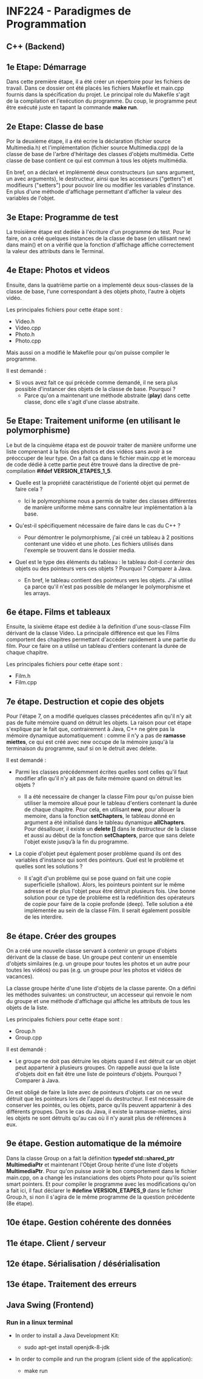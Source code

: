 # INF224 - Paradigmes de Programmation

## C++ (Backend)


## 1e Etape: Démarrage
Dans cette première étape, il a été créer un répertoire pour les fichiers de travail. Dans ce dossier ont été placés les fichiers Makefile et main.cpp fournis dans la spécification du projet. Le principal role du Makefile s'agit de la compilation et l'exécution du programme. Du coup, le programme peut être exécuté juste en tapant la commande **make run**.

## 2e Etape: Classe de base
Por la deuxième étape, il a été ecrire la déclaration (fichier source Multimedia.h) et l'implémentation (fichier source Multimedia.cpp) de la classe de base de l'arbre d'héritage des classes d'objets multimédia. Cette classe de base contient ce qui est commun à tous les objets multimédia.

En bref, on a déclaré et implémenté deux constructeurs (un sans argument, un avec arguments), le destructeur, ainsi que les accesseurs ("getters") et modifieurs ("setters") pour pouvoir lire ou modifier les variables d'instance. En plus d'une méthode d'affichage permettant d'afficher la valeur des variables de l'objet.

## 3e Etape: Programme de test
La troisième étape est dediée à l'écriture d'un programme de test. Pour le faire, on a créé quelques instances de la classe de base (en utilisant new) dans main() et on a vérifié que la fonction d'affichage affiche correctement la valeur des attributs dans le Terminal.

## 4e Etape: Photos et videos
Ensuite, dans la quatrième partie on a implementé deux sous-classes de la classe de base, l'une correspondant à des objets photo, l'autre à objets vidéo. 

Les principales fichiers pour cette étape sont :
- Video.h
- Video.cpp
- Photo.h
- Photo.cpp

Mais aussi on a modifié le Makefile pour qu'on puisse compiler le programme.

Il est demandé :

* Si vous avez fait ce qui précède comme demandé, il ne sera plus possible d'instancer des objets de la classe de base. Pourquoi ?
    - Parce qu'on a maintenant une méthode abstraite (**play**) dans cette classe, donc elle s'agit d'une classe abstraite.


## 5e Etape: Traitement uniforme (en utilisant le polymorphisme)

Le but de la cinquième étapa est de pouvoir traiter de manière uniforme une liste comprenant à la fois des photos et des vidéos sans avoir à se préoccuper de leur type. On a fait ça dans le fichier main.cpp et le morceau de code dédié à cette partie peut être trouvé dans la directive de pré-compilation **#ifdef VERSION_ETAPES_1_5**.

* Quelle est la propriété caractéristique de l'orienté objet qui permet de faire cela ?
    - Ici le polymorphisme nous a permis de traiter des classes différentes de manière uniforme même sans connaître leur implémentation à la base.

* Qu'est-il spécifiquement nécessaire de faire dans le cas du C++ ?
    - Pour démontrer le polymorphisme, j'ai créé un tableau à 2 positions contenant une vidéo et une photo. Les fichiers utilisés dans l'exemple se trouvent dans le dossier media.

* Quel est le type des éléments du tableau : le tableau doit-il contenir des objets ou des pointeurs vers ces objets ? Pourquoi ? Comparer à Java.
    - En bref, le tableau contient des pointeurs vers les objets. J'ai utilisé ça parce qu'il n'est pas possible de mélanger le polymorphisme et les arrays.

## 6e étape. Films et tableaux

Ensuite, la sixième étape est dediée à la definition d'une sous-classe Film dérivant de la classe Video. La principale différence est que les Films comportent des chapitres permettant d'accéder rapidement à une partie du film. Pour ce faire on a utilisé un tableau d'entiers contenant la durée de chaque chapitre.

Les principales fichiers pour cette étape sont :
- Film.h
- Film.cpp

## 7e étape. Destruction et copie des objets

Pour l'étape 7, on a modifié quelques classes précédentes afin qu'il n'y ait pas de fuite mémoire quand on détruit les objets. La raison pour cet étape s'explique par le fait que, contrairement à Java, C++ ne gère pas la mémoire dynamique automatiquement : comme il n'y a pas de **ramasse miettes**, ce qui est créé avec new occupe de la mémoire jusqu'à la terminaison du programme, sauf si on le detruit avec delete.

Il est demandé :

* Parmi les classes précédemment écrites quelles sont celles qu'il faut modifier afin qu'il n'y ait pas de fuite mémoire quand on détruit les objets ? 
    - Il a été necessaire de changer la classe Film pour qu'on puisse bien utiliser la memoire alloué pour le tableau d'entiers contenant la durée de chaque chapitre. Pour cela, en utilisant **new**, pour allouer la memoire, dans la fonction **setChapters**, le tableau donné en argument a été initialisé dans le tableau dynamique **allChapters**. Pour désallouer, il existe un **delete []** dans le destructeur de la classe et aussi au début de la fonction **setChapters**, parce que sans delete l'objet existe jusqu’à la fin du programme.

* La copie d'objet peut également poser problème quand ils ont des variables d'instance qui sont des pointeurs. Quel est le problème et quelles sont les solutions ?
    - Il s'agit d'un problème qui se pose quand on fait une copie superficielle (shallow). Alors, les pointeurs pointent sur le même adresse et de plus l'objet peux être détruit plusieurs fois. Une bonne solution pour ce type de problème est la redéfinition des opérateurs de copie pour faire de la copie profonde (deep). Telle solution a été implémentée au sein de la classe Film. Il serait également possible de les interdire.

## 8e étape. Créer des groupes

On a créé une nouvelle classe servant à contenir un groupe d'objets dérivant de la classe de base. Un groupe peut contenir un ensemble d'objets similaires (e.g. un groupe pour toutes les photos et un autre pour toutes les vidéos) ou pas (e.g. un groupe pour les photos et vidéos de vacances).

La classe groupe hérite d'une liste d'objets de la classe parente. On a défini les méthodes suivantes: un constructeur, un accesseur qui renvoie le nom du groupe et une méthode d'affichage qui affiche les attributs de tous les objets de la liste.

Les principales fichiers pour cette étape sont :
- Group.h
- Group.cpp

Il est demandé :

* Le groupe ne doit pas détruire les objets quand il est détruit car un objet peut appartenir à plusieurs groupes. On rappelle aussi que la liste d'objets doit en fait être une liste de pointeurs d'objets. Pourquoi ? Comparer à Java.

On est obligé de faire la liste avec de pointeurs d'objets car on ne veut détruit que les pointeurs lors de l'appel du destructeur. Il est nécessaire de conserver les pointés, ou les objets, parce qu'ils peuvent appartenir à des différents groupes. Dans le cas du Java, il existe la ramasse-miettes, ainsi les objets ne sont détruits qu'au cas où il n'y aurait plus de références à eux.

## 9e étape. Gestion automatique de la mémoire

Dans la classe Group on a fait la définition **typedef std::shared_ptr<Multimedia> MultimediaPtr** et maintenant l'Objet Group hérite d'une liste d'objets **MultimediaPtr**. Pour qu'on puisse avoir le bon comportement dans le fichier main.cpp, on a changé les instanciations des objets Photo pour qu'ils soient smart pointers.
Et pour compiler le programme avec les modifications qu'on a fait ici, il faut déclarer le **#define VERSION_ETAPES_9** dans le fichier Group.h, si non il s'agira de le même programme de la question précédente (8e étape).

## 10e étape. Gestion cohérente des données

## 11e étape. Client / serveur

## 12e étape. Sérialisation / désérialisation

## 13e étape. Traitement des erreurs



## Java Swing (Frontend)

### Run in a linux terminal

* In order to install a Java Development Kit:
    -   sudo apt-get install openjdk-8-jdk

* In order to compile and run the program (client side of the application):
    -   make run